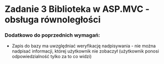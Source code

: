 # Zadanie 3 Biblioteka w ASP.MVC - obsługa równoległości

### Dodatkowo do poprzednich wymagań:
- Zapis do bazy ma uwzględniać weryfikację nadpisywania - nie można nadpisać informacji, której użytkownik nie zobaczył (użytkownik ponosi odpowiedzialność tylko za to co widzi)
